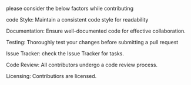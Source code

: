 please consider the below factors while contributing

code Style:
Maintain a consistent code style for readability

Documentation:
Ensure well-documented code for effective collaboration.

Testing:
Thoroughly test your changes before submitting a pull request

Issue Tracker:
check the Issue Tracker for tasks.

Code Review:
All contributors undergo a code review process.

Licensing:
Contributiors are licensed.

